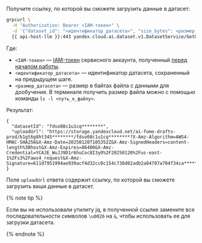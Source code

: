 
Получите ссылку, по которой вы сможете загрузить данные в датасет:
  
```bash
grpcurl \
  -H "Authorization: Bearer <IAM-токен>" \
  -d '{"dataset_id": "<идентификатор_датасета>", "size_bytes": <размер_датасета>}' \
  {{ api-host-llm }}:443 yandex.cloud.ai.dataset.v1.DatasetService/GetUploadDraftUrl | jq
  ```

Где:
* `<IAM-токен>` — [IAM-токен](../../iam/concepts/authorization/iam-token.md) сервисного аккаунта, полученный [перед началом работы](#before-begin).
* `<идентификатор_датасета>` — идентификатор датасета, сохраненный на предыдущем шаге.
* `<размер_датасета>` — размер в байтах файла с данными для дообучения. В терминале получить размер файла можно с помощью команды `ls -l <путь_к_файлу>`.

Результат:

```text
{
  "datasetId": "fdso08c1u1cq********",
  "uploadUrl": "https://storage.yandexcloud.net/ai-fomo-drafts-prod/b1gt6g8ht345********/fdso08c1u1cq********?X-Amz-Algorithm=AWS4-HMAC-SHA256&X-Amz-Date=20250120T105352Z&X-Amz-SignedHeaders=content-length%3Bhost&X-Amz-Expires=86400&X-Amz-Credential=YCAJE_WuJJ9D1r6huCoc8I3yO%2F20250120%2Fus-east-1%2Fs3%2Faws4_request&X-Amz-Signature=611d7951994ae939acf4d32cc0c154c738d02adb2a04707a704f34ca********"
}
```

Поле `uploadUrl` ответа содержит ссылку, по которой вы сможете загрузить ваши данные в датасет.

{% note tip %}
 
Если вы не использовали утилиту jq, в полученной ссылке замените все последовательности символов `\u0026` на `&`, чтобы использовать ее для загрузки датасета.

{% endnote %}